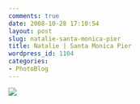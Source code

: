 ```yaml
---
comments: true
date: 2008-10-28 17:10:54
layout: post
slug: natalie-santa-monica-pier
title: Natalie | Santa Monica Pier
wordpress_id: 1104
categories:
- PhotoBlog
---
```


![](http://ryanfitzer.com/main/wp-content/uploads/2008/10/natalie.jpg)
